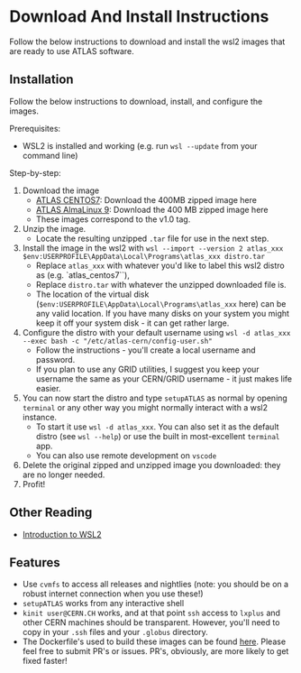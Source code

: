 # Download And Install Instructions

Follow the below instructions to download and install the wsl2 images that are ready to use ATLAS software.

## Installation

Follow the below instructions to download, install, and configure the images.

Prerequisites:

* WSL2 is installed and working (e.g. run `wsl --update` from your command line)

Step-by-step:

1. Download the image
    * [ATLAS CENTOS7](https://cernbox.cern.ch/s/uN8y5PH1BEEnvOw): Download the 400MB zipped image here
    * [ATLAS AlmaLinux 9](https://cernbox.cern.ch/s/v0IQC5x0O5hs87N): Download the 400 MB zipped image here
    * These images correspond to the v1.0 tag.
1. Unzip the image.
    * Locate the resulting unzipped `.tar` file for use in the next step.
1. Install the image in the wsl2 with `wsl --import --version 2 atlas_xxx $env:USERPROFILE\AppData\Local\Programs\atlas_xxx distro.tar`
    * Replace `atlas_xxx` with whatever you'd like to label this wsl2 distro as (e.g. `atlas_centos7``),
    * Replace `distro.tar` with whatever the unzipped downloaded file is.
    * The location of the virtual disk (`$env:USERPROFILE\AppData\Local\Programs\atlas_xxx` here) can be any valid location. If you have many disks on your system you might keep it off your system disk - it can get rather large.
1. Configure the distro with your default username using `wsl -d atlas_xxx --exec bash -c "/etc/atlas-cern/config-user.sh"`
    * Follow the instructions - you'll create a local username and password.
    * If you plan to use any GRID utilities, I suggest you keep your username the same as your CERN/GRID username - it just makes life easier.
1. You can now start the distro and type `setupATLAS` as normal by opening `terminal` or any other way you might normally interact with a wsl2 instance.
    * To start it use `wsl -d atlas_xxx`. You can also set it as the default distro (see `wsl --help`) or use the built in most-excellent `terminal` app.
    * You can also use remote development on `vscode`
1. Delete the original zipped and unzipped image you downloaded: they are no longer needed.
1. Profit!

## Other Reading

* [Introduction to WSL2](https://learn.microsoft.com/en-us/windows/wsl/about)

## Features

* Use `cvmfs` to access all releases and nightlies (note: you should be on a robust internet connection when you use these!)
* `setupATLAS` works from any interactive shell
* `kinit user@CERN.CH` works, and at that point `ssh` access to `lxplus` and other CERN machines should be transparent. However, you'll need to copy in your `.ssh` files and your `.globus` directory.
* The Dockerfile's used to build these images can be found [here](https://github.com/gordonwatts/atlas-containers). Please feel free to submit PR's or issues. PR's, obviously, are more likely to get fixed faster!
